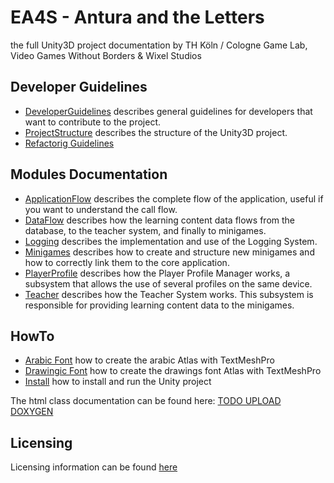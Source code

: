 EA4S - Antura and the Letters
=================
the full Unity3D project documentation
by TH Köln / Cologne Game Lab, Video Games Without Borders & Wixel Studios

## Developer Guidelines

- [DeveloperGuidelines](DeveloperGuidelines.md) describes general guidelines for developers that want to contribute to the project.
- [ProjectStructure](ProjectStructure.md) describes the structure of the Unity3D project.
- [Refactorig Guidelines](RefactoringGuidelines.md)

## Modules Documentation

- [ApplicationFlow](ApplicationFlow.md) describes the complete flow of the application, useful if you want to understand the call flow.
- [DataFlow](DataFlow.md) describes how the learning content data flows from the database, to the teacher system, and finally to minigames.
- [Logging](Logging.md) describes the implementation and use of the Logging System.
- [Minigames](Minigames.md) describes how to create and structure new minigames and how to correctly link them to the core application.
- [PlayerProfile](PlayerProfile.md) describes how the Player Profile Manager works, a subsystem that allows the use of several profiles on the same device.
- [Teacher](Teacher.md) describes how the Teacher System works. This subsystem is responsible for providing learning content data to the minigames.

## HowTo
- [Arabic Font](ArabicFont.md) how to create the arabic Atlas with TextMeshPro
- [Drawingic Font](DrawingsFont.md) how to create the drawings font Atlas with TextMeshPro
- [Install](INSTALL.md) how to install and run the Unity project

The html class documentation can be found here: [TODO UPLOAD DOXYGEN]()

## Licensing

Licensing information can be found [here](LICENSE.md)

